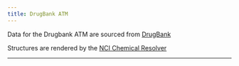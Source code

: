 ```yaml
---
title: DrugBank ATM
---
```

Data for the Drugbank ATM are sourced from [DrugBank](http://www.drugbank.ca/)

Structures are rendered by the [NCI Chemical Resolver](http://cactus.nci.nih.gov/chemical/structure)

-----------------------
